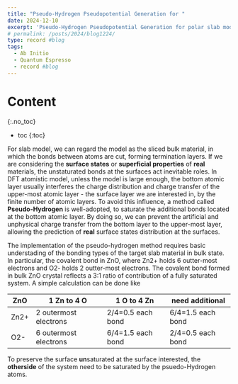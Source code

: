 ```yaml
---
title: "Pseudo-Hydrogen Pseudopotential Generation for "
date: 2024-12-10
excerpt: 'Pseudo-Hydrogen Pseudopotential Generation for polar slab model passivation in Quantum Espresso'
# permalink: /posts/2024/blog1224/
type: record #blog
tags:
  - Ab Initio
  - Quantum Espresso
  - record #blog
---
```


Content
=====
{:.no_toc}

* toc
{:toc}

For slab model, we can regard the model as the sliced bulk material, in which the bonds between atoms are cut, forming termination layers. If we are considering the **surface states** or **superficial properties** of **real** materials, the unstaturated bonds at the surfaces act inevitable roles. In DFT atomistic model, unless the model is large enough, the bottom atomic layer usually interferes the charge distribution and charge transfer of the upper-most atomic layer - the surface layer we are interested in, by the finite number of atomic layers. To avoid this influence, a method called **Pseudo-Hydrogen** is well-adopted, to saturate the additional bonds located at the bottom atomic layer. By doing so, we can prevent the artificial and unphysical charge transfer from the bottom layer to the upper-most layer, allowing the prediction of **real** surface states distribution at the surfaces.

The implementation of the pseudo-hydrogen method requires basic understading of the bonding types of the target slab material in bulk state. In particular, the covalent bond in ZnO, where Zn2+ holds 6 outter-most electrons and O2- holds 2 outter-most electrons. The covalent bond formed in bulk ZnO crystal reflects a 3:1 ratio of contribution of a fully saturated system. A simple calculation can be done like

|ZnO|1 Zn to 4 O|1 O to 4 Zn|need additional|
|-|-|-|-|
|Zn2+|2 outermost electrons|2/4=0.5 each bond|6/4=1.5 each bond|
|O2-|6 outermost electrons|6/4=1.5 each bond|2/4=0.5 each bond|

To preserve the surface **un**saturated at the surface interested, the **otherside** of the system need to be saturated by the psuedo-Hydrogen atoms.